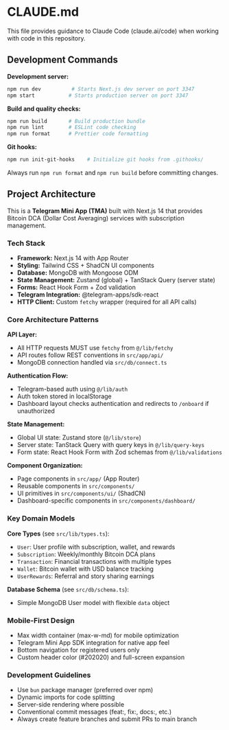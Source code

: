 # CLAUDE.md

This file provides guidance to Claude Code (claude.ai/code) when working with code in this repository.

## Development Commands

**Development server:**

```bash
npm run dev          # Starts Next.js dev server on port 3347
npm start           # Starts production server on port 3347
```

**Build and quality checks:**

```bash
npm run build       # Build production bundle
npm run lint        # ESLint code checking
npm run format      # Prettier code formatting
```

**Git hooks:**

```bash
npm run init-git-hooks    # Initialize git hooks from .githooks/
```

Always run `npm run format` and `npm run build` before committing changes.

## Project Architecture

This is a **Telegram Mini App (TMA)** built with Next.js 14 that provides Bitcoin DCA (Dollar Cost Averaging) services with subscription management.

### Tech Stack

-   **Framework:** Next.js 14 with App Router
-   **Styling:** Tailwind CSS + ShadCN UI components
-   **Database:** MongoDB with Mongoose ODM
-   **State Management:** Zustand (global) + TanStack Query (server state)
-   **Forms:** React Hook Form + Zod validation
-   **Telegram Integration:** @telegram-apps/sdk-react
-   **HTTP Client:** Custom `fetchy` wrapper (required for all API calls)

### Core Architecture Patterns

**API Layer:**

-   All HTTP requests MUST use `fetchy` from `@/lib/fetchy`
-   API routes follow REST conventions in `src/app/api/`
-   MongoDB connection handled via `src/db/connect.ts`

**Authentication Flow:**

-   Telegram-based auth using `@/lib/auth`
-   Auth token stored in localStorage
-   Dashboard layout checks authentication and redirects to `/onboard` if unauthorized

**State Management:**

-   Global UI state: Zustand store (`@/lib/store`)
-   Server state: TanStack Query with query keys in `@/lib/query-keys`
-   Form state: React Hook Form with Zod schemas from `@/lib/validations`

**Component Organization:**

-   Page components in `src/app/` (App Router)
-   Reusable components in `src/components/`
-   UI primitives in `src/components/ui/` (ShadCN)
-   Dashboard-specific components in `src/components/dashboard/`

### Key Domain Models

**Core Types** (see `src/lib/types.ts`):

-   `User`: User profile with subscription, wallet, and rewards
-   `Subscription`: Weekly/monthly Bitcoin DCA plans
-   `Transaction`: Financial transactions with multiple types
-   `Wallet`: Bitcoin wallet with USD balance tracking
-   `UserRewards`: Referral and story sharing earnings

**Database Schema** (see `src/db/schema.ts`):

-   Simple MongoDB User model with flexible `data` object

### Mobile-First Design

-   Max width container (max-w-md) for mobile optimization
-   Telegram Mini App SDK integration for native app feel
-   Bottom navigation for registered users only
-   Custom header color (#202020) and full-screen expansion

### Development Guidelines

-   Use `bun` package manager (preferred over npm)
-   Dynamic imports for code splitting
-   Server-side rendering where possible
-   Conventional commit messages (feat:, fix:, docs:, etc.)
-   Always create feature branches and submit PRs to main branch
